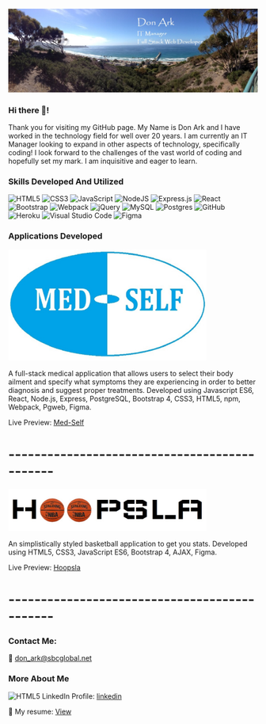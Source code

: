 ![Banner](./githubbanner.jpg)

### Hi there 👋!
  Thank you for visiting my GitHub page.   My Name is Don Ark and I have worked in the technology field for well over 20 years.   I am currently an IT Manager looking to expand in other aspects of technology,  specifically coding! I look forward to the challenges of the vast world of coding and hopefully set my mark.  I am inquisitive and eager to learn.
  

### Skills Developed And Utilized

<img alt="HTML5" src="https://img.shields.io/badge/html5-%23E34F26.svg?style=for-the-badge&logo=html5&logoColor=white"/> <img alt="CSS3" src="https://img.shields.io/badge/css3-%231572B6.svg?style=for-the-badge&logo=css3&logoColor=white"/> <img alt="JavaScript" src="https://img.shields.io/badge/javascript-%23323330.svg?style=for-the-badge&logo=javascript&logoColor=%23F7DF1E"/> <img alt="NodeJS" src="https://img.shields.io/badge/node.js-%2343853D.svg?style=for-the-badge&logo=node-dot-js&logoColor=white"/> <img alt="Express.js" src="https://img.shields.io/badge/express.js-%23404d59.svg?style=for-the-badge&logo=express&logoColor=%2361DAFB"/> <img alt="React" src="https://img.shields.io/badge/react-%2320232a.svg?style=for-the-badge&logo=react&logoColor=%2361DAFB"/> <img alt="Bootstrap" src="https://img.shields.io/badge/bootstrap-%23563D7C.svg?style=for-the-badge&logo=bootstrap&logoColor=white"/> <img alt="Webpack" src="https://img.shields.io/badge/webpack-%238DD6F9.svg?style=for-the-badge&logo=webpack&logoColor=black" /> <img alt="jQuery" src="https://img.shields.io/badge/jquery-%230769AD.svg?style=for-the-badge&logo=jquery&logoColor=white"/> <img alt="MySQL" src="https://img.shields.io/badge/mysql-%2300f.svg?style=for-the-badge&logo=mysql&logoColor=white"/> <img alt="Postgres" src ="https://img.shields.io/badge/postgres-%23316192.svg?style=for-the-badge&logo=postgresql&logoColor=white"/> <img alt="GitHub" src="https://img.shields.io/badge/github-%23121011.svg?style=for-the-badge&logo=github&logoColor=white"/> <img alt="Heroku" src="https://img.shields.io/badge/heroku-%23430098.svg?style=for-the-badge&logo=heroku&logoColor=white"/> <img alt="Visual Studio Code" src="https://img.shields.io/badge/VisualStudioCode-0078d7.svg?style=for-the-badge&logo=visual-studio-code&logoColor=white"/> <img alt="Figma" src="https://img.shields.io/badge/figma-%23F24E1E.svg?style=for-the-badge&logo=figma&logoColor=white"/>

### Applications Developed

<img src="./Med-Self_Logo.jpg" width="400">

A full-stack medical application that allows users to select their body ailment and specify what symptoms they are experiencing in order to better diagnosis and suggest proper treatments. Developed using Javascript ES6, React, Node.js, Express, PostgreSQL, Bootstrap 4, CSS3, HTML5, npm, Webpack, Pgweb, Figma.

Live Preview: [Med-Self](https://med-self.herokuapp.com/)

# ---------------------------------------------

<img src="./hoopslalogo.jpg" width="400">

An simplistically styled basketball application to get you stats. Developed using HTML5, CSS3, JavaScript ES6, Bootstrap 4, AJAX, Figma.

Live Preview: [Hoopsla](https://donark1.github.io/hoopsla/)

# ---------------------------------------------

### Contact Me:

:email: don_ark@sbcglobal.net

### More About Me

<img alt="HTML5" src="https://img.shields.io/badge/LinkedIn-0077B5?style=for-the-badge&logo=linkedin&logoColor=white"/> LinkedIn Profile: [linkedin](https://www.linkedin.com/in/don-ark/)

:page_with_curl: My resume: [View](./DonArkResume.png)

<!--
**donark1/donark1** is a ✨ _special_ ✨ repository because its `README.md` (this file) appears on your GitHub profile.

Here are some ideas to get you started:

- 🔭 I’m currently working on ...
- 🌱 I’m currently learning ...
- 👯 I’m looking to collaborate on ...
- 🤔 I’m looking for help with ...
- 💬 Ask me about ...
- 📫 How to reach me: ...
- 😄 Pronouns: ...
- ⚡ Fun fact: ...
-->
